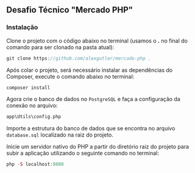 ## Desafio Técnico "Mercado PHP"


### Instalação

Clone o projeto com o código abaixo no terminal (usamos o **.** no final do comando para ser clonado na pasta atual):

```c
git clone https://github.com/alexgutler/mercado-php .
```

Após colar o projeto, será necessário instalar as dependências do Composer, execute o comando abaixo no terminal:

```php
composer install
```

Agora crie o banco de dados no `PostgreSQL` e faça a configuração da conexão no arquivo:

```php
app\Utils\config.php
```

Importe a estrutura do banco de dados que se encontra no arquivo `database.sql` localizado na raiz do projeto.

Inicie um servidor nativo do PHP a partir do diretório raiz do projeto para subir a aplicação utilizando o seguinte comando no terminal:

```php
php -S localhost:8080
```

